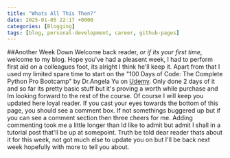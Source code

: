 ```yaml
---
title: "Whats All This Then?"
date: 2025-01-05 22:17 +0000
categories: [Blogging]
tags: [blog, personal-development, career, github-pages]
---
```

##Another Week Down
Welcome back reader, *or if its your first time*, welcome to my blog. Hope you've had a pleasent week, I had to perform first aid on a colleagues foot, its alright I think he'll keep it. Apart from that I used my limited spare time to start on the "100 Days of Code: The Complete Python Pro Bootcamp" by Dr.Angela Yu on [Udemy](https://www.udemy.com/course/100-days-of-code/?couponCode=NEWYEARCAREER). Only done 2 days of it and so far its pretty basic stuff but it's proving a worth while purchase and Im looking forward to the rest of the course. Of course I will keep you updated here loyal reader.
If you cast your eyes towards the bottom of this page, you should see a comment box. If not somethings buggered up but if you can see a comment section then three cheers for me. Adding commenting took me a little longer than Id like to admit but admit I shall in a tutorial post that'll be up at somepoint.
Truth be told dear reader thats about it for this week, not got much else to update you on but I'll be back next week hopefully with more to tell you about. 

[comment]: <> (script bellow is for the comments on each page)
<script src="https://giscus.app/client.js"
        data-repo="AlexTheMeh/AlexTheMeh.github.io"
        data-repo-id="R_kgDONjqiCQ"
        data-category="General"
        data-category-id="DIC_kwDONjqiCc4ClmTh"
        data-mapping="pathname"
        data-strict="0"
        data-reactions-enabled="1"
        data-emit-metadata="0"
        data-input-position="top"
        data-theme="light"
        data-lang="en"
        data-loading="lazy"
        crossorigin="anonymous"
        async>
</script>
